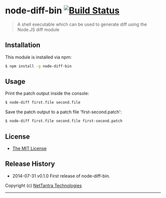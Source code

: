 # node-diff-bin [![Build Status](https://travis-ci.org/nettantra/node-diff-bin.svg?branch=master)](https://travis-ci.org/nettantra/node-diff-bin)

> A shell executable which can be used to generate diff using the Node.JS diff module

## Installation

This module is installed via npm:

``` bash
$ npm install -g node-diff-bin
```

## Usage

Print the patch output inside the console:
``` bash
$ node-diff first.file second.file
```

Save the patch output to a patch file 'first-second.patch':
``` bash
$ node-diff first.file second.file first-second.patch
```

## License

  - [The MIT License](http://opensource.org/licenses/MIT)


## Release History

 * 2014-07-31	v0.1.0	First release of node-diff-bin.

Copyright (c) [NetTantra Technologies](http://www.nettantra.com/)

---
